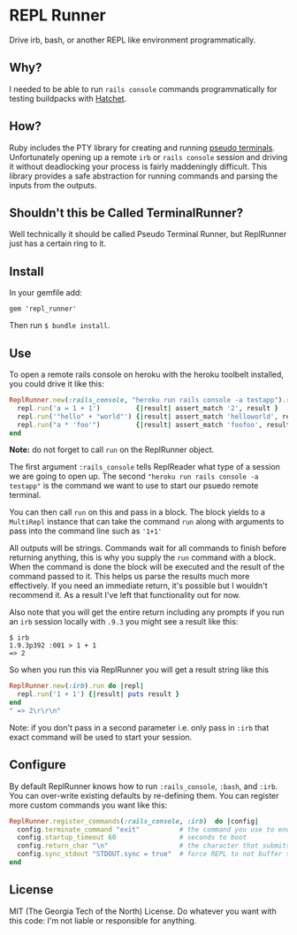 # REPL Runner

Drive irb, bash, or another REPL like environment programmatically.

## Why?

I needed to be able to run `rails console` commands programmatically for testing buildpacks with [Hatchet](http://github.com/heroku/hatchet).

## How?

Ruby includes the PTY library for creating and running [pseudo terminals](http://en.wikipediaorg/wiki/Pseudo_terminal). Unfortunately opening up a remote `irb` or `rails console` session and driving it without deadlocking your process is fairly maddeningly difficult. This library provides a safe abstraction for running commands and parsing the inputs from the outputs.

## Shouldn't this be Called TerminalRunner?

Well technically it should be called Pseudo Terminal Runner, but ReplRunner just has a certain ring to it.

## Install

In your gemfile add:

```
gem 'repl_runner'
```

Then run `$ bundle install`.

## Use

To open a remote rails console on heroku with the heroku toolbelt installed, you could drive it like this:

```ruby
ReplRunner.new(:rails_console, "heroku run rails console -a testapp").run do |repl|
  repl.run('a = 1 + 1')         {|result| assert_match '2', result }
  repl.run('"hello" + "world"') {|result| assert_match 'helloworld', result }
  repl.run("a * 'foo'")         {|result| assert_match 'foofoo', result}
end
```

**Note:** do not forget to call `run` on the ReplRunner object.

The first argument `:rails_console` tells ReplReader what type of a session we are going to open up. The second `"heroku run rails console -a testapp"` is the command we want to use to start our psuedo remote terminal.

You can then call `run` on this and pass in a block. The block yields to a `MultiRepl` instance that can take the command `run` along with arguments to pass into the command line such as `'1+1'`

All outputs will be strings. Commands wait for all commands to finish before returning anything, this is why you supply the `run` command with a block. When the command is done the block will be executed and the result of the command passed to it. This helps us parse the results much more effectively. If you need an immediate return, it's possible but I wouldn't recommend it. As a result I've left that functionality out for now.

Also note that you will get the entire return including any prompts if you run an `irb` session locally with `.9.3` you might see a result like this:

```
$ irb
1.9.3p392 :001 > 1 + 1
=> 2
```

So when you run this via ReplRunner you will get a result string like this

```ruby
ReplRunner.new(:irb).run do |repl|
  repl.run('1 + 1') {|result| puts result }
end
" => 2\r\r\n"
```

Note: if you don't pass in a second parameter i.e. only pass in `:irb` that exact command will be used to start your session.

## Configure

By default ReplRunner knows how to run `:rails_console`, `:bash`, and `:irb`. You can over-write existing defaults by re-defining them. You can register more custom commands you want like this:

```ruby
ReplRunner.register_commands(:rails_console, :irb)  do |config|
  config.terminate_command "exit"          # the command you use to end the 'rails console'
  config.startup_timeout 60                # seconds to boot
  config.return_char "\n"                  # the character that submits the command
  config.sync_stdout "STDOUT.sync = true"  # force REPL to not buffer standard out
end
```

## License

MIT (The Georgia Tech of the North) License. Do whatever you want with this code: I'm not liable or responsible for anything.


